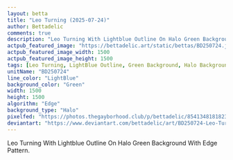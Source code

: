 ```yaml
---
layout: betta
title: "Leo Turning (2025-07-24)"
author: Bettadelic
comments: true
description: "Leo Turning With Lightblue Outline On Halo Green Background With Edge Pattern."
actpub_featured_image: "https://bettadelic.art/static/bettas/BD250724.jpg"
actpub_featured_image_width: 1500
actpub_featured_image_height: 1500
tags: [Leo Turning, LightBlue Outline, Green Background, Halo Background Pattern, Edge Pattern, July 2025]
unitName: "BD250724"
line_color: "LightBlue"
background_color: "Green"
width: 1500
height: 1500
algorithm: "Edge"
background_type: "Halo"
pixelfed: "https://photos.thegayborhood.club/p/bettadelic/854134818182338041"
deviantart: "https://www.deviantart.com/bettadelic/art/BD250724-Leo-Turning-2025-07-24-1222098393"
---
```


Leo Turning With Lightblue Outline On Halo Green Background With Edge Pattern.
